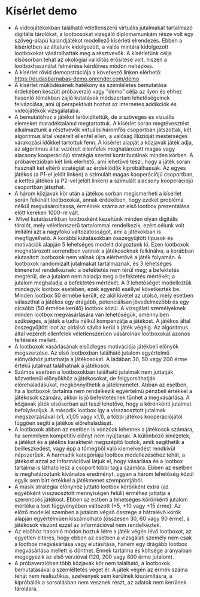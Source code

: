 # Kísérlet demo

- A videojátékokban található véletlenszerű virtuális jutalmakat tartalmazó digitális tárolókat, a lootboxokat vizsgáló diplomamunkám része volt egy szöveg-alapú kalandjátékot modellező kísérleti elrendezés. Ebben a kísérletben az általunk kidolgozott, a valós mintára kidolgozott lootboxokat vásárolhatták meg a résztvevők. A kísérletünk célja elsősorban tehát az okológiai validitás erősítése volt, hiszen a lootboxhasználat felmérése kérdőíves módon nehézkes.
- A kísérlet rövid demonstrációja a következő linken elérhető: https://dudasbarnabas-demo.onrender.com/demo
- A kísérlet működésének hatékony és szemléletes bemutatása érdekében készült próbaverzió vagy "demo" célja az ilyen és ehhez hasonló témákban zajló kutatások módszertani lehetőségeinek felvázolása, ami új perspektívát hozhat az internetes addikciók és videójátékok vizsgálatába.
- A bemutatóhoz a játékot lerövidítettük, de a szöveges és vizuális elemeket maradéktalanul megtartottuk. A kísérlet során megtévesztést alkalmaztunk a résztvevők virtuális háromfős csoportban játszottak, két algoritmus által vezérelt ellenfél ellen, a valóság illúzióját mesterséges várakozási időkkel tartottuk fenn. A kísérlet alapját a közjavak játék adja, az algoritmus által vezérelt ellenfelek meghatározott magas vagy alacsony kooperációjú stratégia szerint kontributálnak minden körben. A próbaverzióban két link elérhető, ami lehetővé teszi, hogy a játék során használt két eltérő stratégiát az érdeklődők kipróbálhassák. Az egyes játékos (a P1-el jelölt linken) a szimulált magas kooperációjú csoportban, a kettes játékos (a P2-vel jelölt linken) a szimulált alacsony kooperációjú csoportban játszhat.
- A három közjavak kör után a játékos sorban megismerheti a kísérlet során felkínált lootboxokat, annak érdekében, hogy ezeket probléma nélkül megvásárolhassa, érméinek száma az első lootbox prezentálása előtt kereken 1000-re vált.
-  Mivel kutatásunkban lootboxként kezeltünk minden olyan digitális tárolót, mely véletlenszerű tartalommal rendelkezik, ezért célunk volt imitálni azt a nagyfokú változatosságot, ami a játékokban is megfigyelhető. A korábbi kutatásokban összegyűjtött típusok és motivációk alapján 5 lehetséges modellt dolgoztunk ki. Ezen lootboxok meghatározott sorrendben vannak a játékosoknak felkínálva, a korábban elutasított lootboxok nem válnak újra elérhetővé a játék folyamán. A lootboxok randomizált jutalmakat tartalmaznak, és 3 lehetséges kimenettel rendelkeznek: a befektetés nem térül meg; a befektetés megtérül, de a jutalom nem haladja meg a befektetés mértékét; a jutalom meghaladja a befektetés mértékét. A 3 lehetőséget modelleztük mindegyik lootbox esetében, ezek egyenlő eséllyel következtek be. Minden lootbox 50 érmébe került, ez alól kivétel az utolsó, mely esetben választhat a játékos egy drágább, potenciálisan jövedelmezőbb és egy olcsóbb (50 érmébe kerülő) lootbox közül. A vizsgálati személyeknek minden lootbox megvásárlására van lehetőségük, amennyiben szükséges, a játék a tudta nélkül kompenzálja a játékost. A játékos által összegyűjtött loot az oldalsó sávba kerül a játék végéig. Az algoritmus által vezérelt ellenfelek véletlenszerűen vásárolnak lootboxokat azonos feltételek mellett.
- A lootboxok vásárlásának elsődleges motivációja játékbeli előnyök megszerzése. Az első lootboxban található jutalom egyértelmű előnyökhöz juttathatja a játékosokat. A ládában 30, 50 vagy 200 érme értékű jutalmat találhatnak a játékosok.
- Számos esetben a lootboxokban található jutalmak nem juttatják közvetlenül előnyökhöz a játékosokat, de felgyorsíthatják előrehaladásukat, megkönnyíthetik a játékmenetet. Abban az esetben, ha a lootboxok tartalma nem rendelkezik egyértelmű pénzbeli értékkel a játékosok számára, akkor is jó befektetésnek tűnhet a megvásárlása. A közjavak játék elsősorban azt teszi lehetővé, hogy a körönkénti jutalmat befolyásoljuk. A második lootbox így a visszaosztott jutalmak megszorzásával (x1, x1,05 vagy x1,1), a többi játékos kooperációjától függően segíti a játékos előrehaladását.
- A lootboxok abban az esetben is vonzóak lehetnek a játékosok számára, ha semmilyen kompetitív előnyt nem nyújtanak. A különböző kinézetek, a játékot és a játékos karakterét megszépítő lootok, amik segíthetik a beilleszkedést, vagy épp a tömegből való kiemelkedést rendkívül népszerűek. A harmadik kategóriájú lootbox modellezéséhez tehát, a játékost azzal az információval látjuk el, hogy vásárlása és a lootbox tartalma is látható lesz a csoport többi tagja számára. Ebben az esetben is meghatároztunk kívánatos eredményt, ugyan a három lehetőség közül egyik sem bírt értékkel a játékmenet szempontjából.
- A másik stratégiai előnyhöz juttató lootbox körönként extra (az egyébként visszaosztott mennyiségen felüli) érméhez juttatja a szerencsés játékost. Ebben az estben a lehetséges körönkénti jutalom mértéke a loot függvényében változott (+5, +10 vagy +15 érme). Az előző modellel szemben a jutalom végső összege a hátralévő körök alapján egyértelműen kiszámolható (összesen 30, 60 vagy 90 érme), a játékosok viszont ezzel az információval nem rendelkeztek.
- Az elsőhöz hasonló módon hoztuk létre a játék végén lévő lootboxot, az egyetlen eltérés, hogy ebben az esetben a vizsgálati személy nem csak a lootbox megvásárlása vagy elutasítása, hanem egy drágább lootbox megvásárlása mellett is dönthet. Ennek tartalma és költsége arányaiban megegyezik az első verzióval (120, 200 vagy 800 érme jutalom).
- A próbaverzióban több közjavak kör nem található, a lootboxok bemutatásával a szemléltetés véget ér. A játék végén az érmék száma tehát nem realisztikus, szelvények sem kerülnek kiszámításra, a kipróbálók a sorsolásban nem vesznek részt, az adatok nem kerülnek tárolásra.
